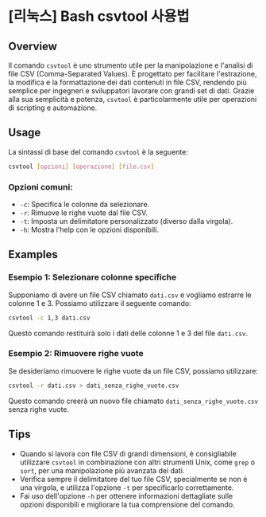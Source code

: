 # [리눅스] Bash csvtool 사용법

## Overview
Il comando `csvtool` è uno strumento utile per la manipolazione e l'analisi di file CSV (Comma-Separated Values). È progettato per facilitare l'estrazione, la modifica e la formattazione dei dati contenuti in file CSV, rendendo più semplice per ingegneri e sviluppatori lavorare con grandi set di dati. Grazie alla sua semplicità e potenza, `csvtool` è particolarmente utile per operazioni di scripting e automazione.

## Usage
La sintassi di base del comando `csvtool` è la seguente:

```bash
csvtool [opzioni] [operazione] [file.csv]
```

### Opzioni comuni:
- `-c`: Specifica le colonne da selezionare.
- `-r`: Rimuove le righe vuote dal file CSV.
- `-t`: Imposta un delimitatore personalizzato (diverso dalla virgola).
- `-h`: Mostra l'help con le opzioni disponibili.

## Examples
### Esempio 1: Selezionare colonne specifiche
Supponiamo di avere un file CSV chiamato `dati.csv` e vogliamo estrarre le colonne 1 e 3. Possiamo utilizzare il seguente comando:

```bash
csvtool -c 1,3 dati.csv
```

Questo comando restituirà solo i dati delle colonne 1 e 3 del file `dati.csv`.

### Esempio 2: Rimuovere righe vuote
Se desideriamo rimuovere le righe vuote da un file CSV, possiamo utilizzare:

```bash
csvtool -r dati.csv > dati_senza_righe_vuote.csv
```

Questo comando creerà un nuovo file chiamato `dati_senza_righe_vuote.csv` senza righe vuote.

## Tips
- Quando si lavora con file CSV di grandi dimensioni, è consigliabile utilizzare `csvtool` in combinazione con altri strumenti Unix, come `grep` o `sort`, per una manipolazione più avanzata dei dati.
- Verifica sempre il delimitatore del tuo file CSV, specialmente se non è una virgola, e utilizza l'opzione `-t` per specificarlo correttamente.
- Fai uso dell'opzione `-h` per ottenere informazioni dettagliate sulle opzioni disponibili e migliorare la tua comprensione del comando.